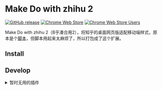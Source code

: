 # Make Do with zhihu 2

[![GitHub release](https://img.shields.io/github/release/ipcjs/make-do-with-zhihu-2.svg)](https://github.com/ipcjs/make-do-with-zhihu-2/releases/latest)
[![Chrome Web Store](https://img.shields.io/chrome-web-store/v/cocflgkidigfcdjghgghkapilhbnaocb.svg)](https://chrome.google.com/webstore/detail/make-do-with-zhihu-2/cocflgkidigfcdjghgghkapilhbnaocb)
[![Chrome Web Store Users](https://img.shields.io/chrome-web-store/users/cocflgkidigfcdjghgghkapilhbnaocb.svg)](https://chrome.google.com/webstore/detail/make-do-with-zhihu-2/cocflgkidigfcdjghgghkapilhbnaocb)

Make Do with zhihu 2（B乎凑合用2），将知乎的桌面网页版适配移动端样式，原本是个[脚本](https://greasyfork.org/zh-CN/scripts/374771-zhihu-mobile-style)，但脚本用起来太麻烦了，所以打包成了这个扩展。

## Install

## Develop

<details>
<summary>暂时无用的插件</summary>

一、安装依赖：

编译用到的插件[有点bug](https://github.com/extend-chrome/rollup-plugin-chrome-extension/issues/111), 需要手动修改下[这个文件](node_modules\rollup-plugin-chrome-extension\lib\index-cjs.js)：

```JavaScript
    const resources = [
      `${chunkFileNames
        .split('/')
        .join('/')
        .replace('[format]', '*')
        .replace('[name]', '*')
        .replace('[hash]', '*')}`,
      ...cache.contentScripts.map((x) =>
        // 改2803行，替换下路径分隔符
        path.relative(cache.srcDir, x).replace('\\', '/'),
      ),
    ];
```

</details>
